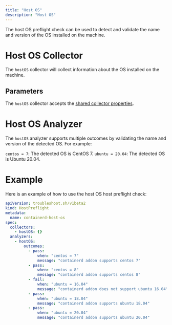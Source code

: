 ```yaml
---
title: "Host OS"
description: "Host OS"
---
```

 
The host OS preflight check can be used to detect and validate the name and version of the OS installed on the machine.

# Host OS Collector

The `hostOS` collector will collect information about the OS installed on the machine.

## Parameters

The `hostOS` collector accepts the [shared collector properties](https://troubleshoot.sh/docs/collect/collectors/#shared-properties).

# Host OS Analyzer

The `hostOS` analyzer supports multiple outcomes by validating the name and version of the detected OS. For example:

`centos = 7`: The detected OS is CentOS 7.
`ubuntu = 20.04`: The detected OS is Ubuntu 20.04.

# Example

Here is an example of how to use the host OS host preflight check:

```yaml
apiVersion: troubleshoot.sh/v1beta2
kind: HostPreflight
metadata:
  name: containerd-host-os
spec:
  collectors:
    - hostOS: {}
  analyzers:
    - hostOS:
        outcomes:
          - pass:
              when: "centos = 7"
              message: "containerd addon supports centos 7"
          - pass:
              when: "centos = 8"
              message: "containerd addon supports centos 8"
          - fail:
              when: "ubuntu = 16.04"
              message: "containerd addon does not support ubuntu 16.04"
          - pass:
              when: "ubuntu = 18.04"
              message: "containerd addon supports ubuntu 18.04"
          - pass:
              when: "ubuntu = 20.04"
              message: "containerd addon supports ubuntu 20.04"
```
